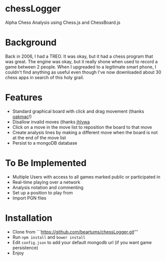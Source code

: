 chessLogger
===========

Alpha Chess Analysis using Chess.js and ChessBoard.js

# Background

Back in 2006, I had a TREO.  It was okay, but it had a chess program that was great.  The engine 
was okay, but it really shone when used to record a game between 2 people.  When I upgreaded to 
a legitimate smart phone, I couldn't find anything as useful even though I've now downloaded 
about 30 chess apps in search of this holy grail.


# Features

* Standard graphical board with click and drag movement (thanks [oakmac](https://github.com/oakmac/chessboardjs)!)
* Disallow invalid moves (thanks [jhlywa](https://github.com/jhlywa/chess.js)
* Click on a move in the move list to reposition the board to that move
* Create analysis lines by making a different move when the board is not at the end of the move list
* Persist to a mongoDB database


# To Be Implemented

* Multiple Users with access to all games marked public or participated in
* Real-time playing over a network
* Analysis notation and commenting
* Set up a position to play from
* Import PGN files


# Installation

* Clone from ```https://github.com/beartums/chessLogger.git'''
* Run ```npm install``` and ```bower install```
* Edit ```config.json``` to add your default mongodb url (if you want game persistence)
* Enjoy